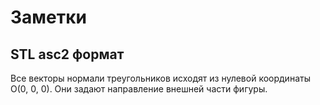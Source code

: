 # Заметки
## STL asc2 формат
Все векторы нормали треугольников исходят из нулевой координаты O(0, 0, 0). 
Они задают направление внешней части фигуры.

